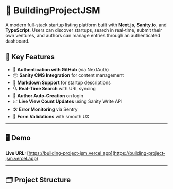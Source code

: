 # 🚀 BuildingProjectJSM

A modern full-stack startup listing platform built with **Next.js**, **Sanity.io**, and **TypeScript**. Users can discover startups, search in real-time, submit their own ventures, and authors can manage entries through an authenticated dashboard.

## 🧠 Key Features

- 🔐 **Authentication with GitHub** (via NextAuth)
- 📦 **Sanity CMS Integration** for content management
- 📝 **Markdown Support** for startup descriptions
- 🔍 **Real-Time Search** with URL syncing
- 🧾 **Author Auto-Creation** on login
- 📈 **Live View Count Updates** using Sanity Write API
- 🛠 **Error Monitoring** via Sentry
- 📃 **Form Validations** with smooth UX

---

## 🖥️ Demo

**Live URL:** [https://building-project-jsm.vercel.app](https://building-project-jsm.vercel.app)

---

## 🗂 Project Structure

